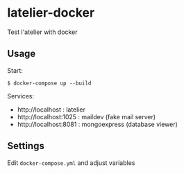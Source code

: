 # latelier-docker

Test l'atelier with docker

## Usage

Start:  
```
$ docker-compose up --build
```

Services:

- http://localhost : latelier
- http://localhost:1025 : maildev (fake mail server)
- http://localhost:8081 : mongoexpress (database viewer)

## Settings

Edit `docker-compose.yml` and adjust variables
